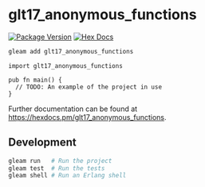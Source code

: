 # glt17_anonymous_functions

[![Package Version](https://img.shields.io/hexpm/v/glt17_anonymous_functions)](https://hex.pm/packages/glt17_anonymous_functions)
[![Hex Docs](https://img.shields.io/badge/hex-docs-ffaff3)](https://hexdocs.pm/glt17_anonymous_functions/)

```sh
gleam add glt17_anonymous_functions
```
```gleam
import glt17_anonymous_functions

pub fn main() {
  // TODO: An example of the project in use
}
```

Further documentation can be found at <https://hexdocs.pm/glt17_anonymous_functions>.

## Development

```sh
gleam run   # Run the project
gleam test  # Run the tests
gleam shell # Run an Erlang shell
```
